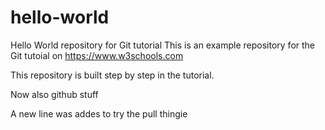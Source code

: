 # hello-world

Hello World repository for Git tutorial
This is an example repository for the Git tutoial on https://www.w3schools.com

This repository is built step by step in the tutorial.

Now also github stuff

A new line was addes to try the pull thingie 
